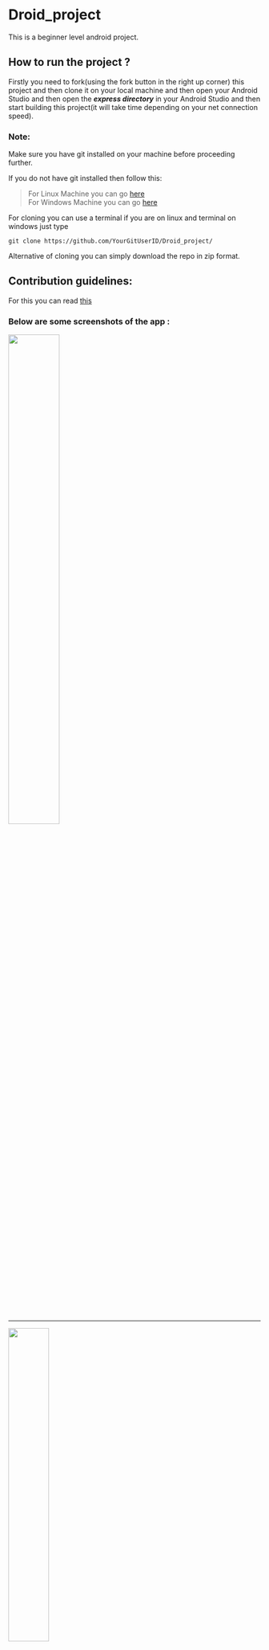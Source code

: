 # Droid_project
This is a beginner level android project.

## How to run the project ? 
Firstly you need to fork(using the fork button in the right up corner) this project and then clone it on your local machine and then open your Android Studio and then open the ***express directory*** in your Android Studio and then start building this project(it will take time depending on your net connection speed).

### **Note:**
Make sure you have git installed on your machine before proceeding further.

If you do not have git installed then follow this:
> For Linux Machine you can go [here](https://www.google.com/url?sa=t&rct=j&q=&esrc=s&source=web&cd=&ved=2ahUKEwj2-vDDsdzzAhWRF3IKHcyjDXwQFnoECAIQAQ&url=https%3A%2F%2Fwww.digitalocean.com%2Fcommunity%2Ftutorials%2Fhow-to-install-git-on-ubuntu-20-04&usg=AOvVaw2coi3RXHxueoK07cyCByfN)<br>
>For Windows Machine you can go [here](https://www.google.com/url?sa=t&rct=j&q=&esrc=s&source=web&cd=&ved=2ahUKEwj3jbaIstzzAhVMAXIKHX1lA7AQFnoECAMQAw&url=https%3A%2F%2Fphoenixnap.com%2Fkb%2Fhow-to-install-git-windows&usg=AOvVaw1B-XdGZUdkYsn-8T8zv0PC)


For cloning you can use a terminal if you are on linux and terminal on windows just type 
```
git clone https://github.com/YourGitUserID/Droid_project/
```
Alternative of cloning you can simply download the repo in zip format.

## Contribution guidelines:
For this you can read [this](https://github.com/Wishy-S/Droid_project/blob/exp/CONTRIBUTING.md)

### Below are some screenshots of the app :

<img src="Screenshot_2020-10-16-02-08-31-693_com.example.express.jpg" width="45%" height = "50%">

<!--[](Screenshot_2020-10-16-02-08-34-693_com.example.express.jpg)<!--.element height="10%" width="10%"-->
<HR></HR>

<img src="Screenshot_2020-10-16-02-08-34-693_com.example.express.jpg" width="40%">
<HR></HR>

<!--[](Screenshot_2020-10-16-02-08-38-507_com.example.express.jpg)<!--.element height="10%" width="10%"-->
<img src="Screenshot_2020-10-16-02-08-38-507_com.example.express.jpg" width="40%">
<HR></HR>

<!--[](Screenshot_2020-10-16-02-11-19-057_com.example.express.jpg)<!--.element height="10%" width="10%"-->
<img src="Screenshot_2020-10-16-02-11-19-057_com.example.express.jpg" width="40%">
<HR></HR>

<!--[](Screenshot_2020-10-16-02-11-24-229_com.example.express.jpg)<!--.element height="10%" width="10%"-->
<img src="Screenshot_2020-10-16-02-11-24-229_com.example.express.jpg" width="40%">
<HR></HR>

<!--[](Screenshot_2020-10-16-02-11-30-616_com.example.express.jpg)<!--.element height="10%" width="10%"-->
<img src="Screenshot_2020-10-16-02-11-30-616_com.example.express.jpg" width="40%">
<HR></HR>

<!--[](Screenshot_2020-10-16-02-11-41-196_com.example.express.jpg)<!--.element height="10%" width="10%"-->
<img src="Screenshot_2020-10-16-02-11-41-196_com.example.express.jpg" width="40%">
<HR></HR>

<!--[](Screenshot_2020-10-16-02-12-04-884_com.example.express.jpg)<!--.element height="10%" width="10%"-->
<img src="Screenshot_2020-10-16-02-12-04-884_com.example.express.jpg" width="40%">
